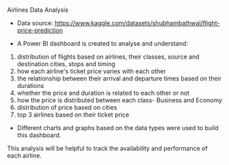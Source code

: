 Airlines Data Analysis

- Data source: https://www.kaggle.com/datasets/shubhambathwal/flight-price-prediction

- A Power BI dashboard is created to analyse and understand:
  
1. distribution of flights based on airlines, their classes, source and destination cities, stops and timing
2. how each airline's ticket price varies with each other
3. the relationship between their arrival and departure times based on their durations
4. whether the price and duration is related to each other or not
5. how the price is distributed between each class- Business and Economy
6. distribution of price based on cities
7. top 3 airlines based on their ticket price

- Different charts and graphs based on the data types were used to build this dashboard.
  
This analysis will be helpful to track the availability and performance of each airline.

